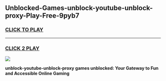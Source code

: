 
## Unblocked-Games-unblock-youtube-unblock-proxy-Play-Free-9pyb7
<h3>
<a href="https://premium76.site?title=unblock-youtube-unblock-proxy&ref=18A1">CLICK TO PLAY</a></h3>
<hr>

<h3>
<a href="https://premium76.site?title=unblock-youtube-unblock-proxy&ref=18A1">CLICK 2 PLAY</a>
  
</h3>

<a href="https://premium76.site?title=unblock-youtube-unblock-proxy&ref=18A1"><img src="https://clearcache.store/games.png"></a>


**unblock-youtube-unblock-proxy games unblocked: Your Gateway to Fun and Accessible Online Gaming**
